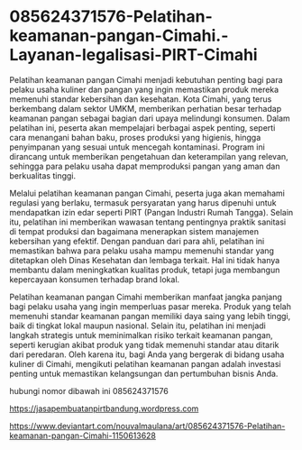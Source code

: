 # 085624371576-Pelatihan-keamanan-pangan-Cimahi.-Layanan-legalisasi-PIRT-Cimahi

Pelatihan keamanan pangan Cimahi menjadi kebutuhan penting bagi para pelaku usaha kuliner dan pangan yang ingin memastikan produk mereka memenuhi standar kebersihan dan kesehatan. Kota Cimahi, yang terus berkembang dalam sektor UMKM, memberikan perhatian besar terhadap keamanan pangan sebagai bagian dari upaya melindungi konsumen. Dalam pelatihan ini, peserta akan mempelajari berbagai aspek penting, seperti cara menangani bahan baku, proses produksi yang higienis, hingga penyimpanan yang sesuai untuk mencegah kontaminasi. Program ini dirancang untuk memberikan pengetahuan dan keterampilan yang relevan, sehingga para pelaku usaha dapat memproduksi pangan yang aman dan berkualitas tinggi.

Melalui pelatihan keamanan pangan Cimahi, peserta juga akan memahami regulasi yang berlaku, termasuk persyaratan yang harus dipenuhi untuk mendapatkan izin edar seperti PIRT (Pangan Industri Rumah Tangga). Selain itu, pelatihan ini memberikan wawasan tentang pentingnya praktik sanitasi di tempat produksi dan bagaimana menerapkan sistem manajemen kebersihan yang efektif. Dengan panduan dari para ahli, pelatihan ini memastikan bahwa para pelaku usaha mampu memenuhi standar yang ditetapkan oleh Dinas Kesehatan dan lembaga terkait. Hal ini tidak hanya membantu dalam meningkatkan kualitas produk, tetapi juga membangun kepercayaan konsumen terhadap brand lokal.

Pelatihan keamanan pangan Cimahi memberikan manfaat jangka panjang bagi pelaku usaha yang ingin memperluas pasar mereka. Produk yang telah memenuhi standar keamanan pangan memiliki daya saing yang lebih tinggi, baik di tingkat lokal maupun nasional. Selain itu, pelatihan ini menjadi langkah strategis untuk meminimalkan risiko terkait keamanan pangan, seperti kerugian akibat produk yang tidak memenuhi standar atau ditarik dari peredaran. Oleh karena itu, bagi Anda yang bergerak di bidang usaha kuliner di Cimahi, mengikuti pelatihan keamanan pangan adalah investasi penting untuk memastikan kelangsungan dan pertumbuhan bisnis Anda.

hubungi nomor dibawah ini
085624371576

https://jasapembuatanpirtbandung.wordpress.com

https://www.deviantart.com/nouvalmaulana/art/085624371576-Pelatihan-keamanan-pangan-Cimahi-1150613628
